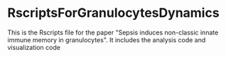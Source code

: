 # RscriptsForGranulocytesDynamics

This is the Rscripts file for the paper "Sepsis induces non-classic innate immune memory in granulocytes".
It includes the analysis code and visualization code


